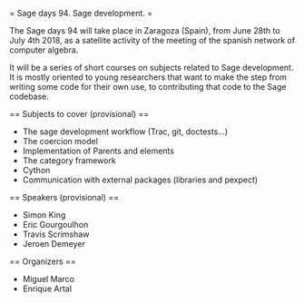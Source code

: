 = Sage days 94. Sage development. =

The Sage days 94 will take place in Zaragoza (Spain), from June 28th to July 4th 2018, as a satellite activity of the meeting of the spanish network of computer algebra.

It will be a series of short courses on subjects related to Sage development. It is mostly oriented to young researchers that want to make the step from writing some code for their own use, to contributing that code to the Sage codebase.

== Subjects to cover (provisional) ==


 * The sage development workflow (Trac, git, doctests...)
 * The coercion model
 * Implementation of Parents and elements
 * The category framework
 * Cython
 * Communication with external packages (libraries and pexpect)

== Speakers (provisional) ==

 * Simon King
 * Eric Gourgoulhon
 * Travis Scrimshaw
 * Jeroen Demeyer


== Organizers ==

 * Miguel Marco
 * Enrique Artal
